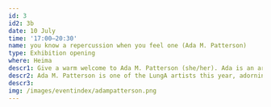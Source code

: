```yaml
---
id: 3
id2: 3b
date: 10 July
time: '17:00–20:30'
name: you know a repercussion when you feel one (Ada M. Patterson)
type: Exhibition opening
where: Heima
descr1: Give a warm welcome to Ada M. Patterson (she/her). Ada is an artist and writer based between Barbados, London and Rotterdam. She works with masquerade, music, performance, poetry, textiles and video, looking at how storytelling can make identity formation both possible and impossible. Her recent work considers the connections between transformation, crisis, grief, rage, disappearance, discretion, self-defence and survival.  
descr2: Ada M. Patterson is one of the LungA artists this year, adorning Seyðisfjörður with her artworks around town from the start of the festival! Clementine Edwards’ workshop, ‘The shoulders we stand one’ draws inspiration from Ada’s artworks and you can sign up for the workshop until June 4!
descr3: 
img: /images/eventindex/adampatterson.png
---
```

